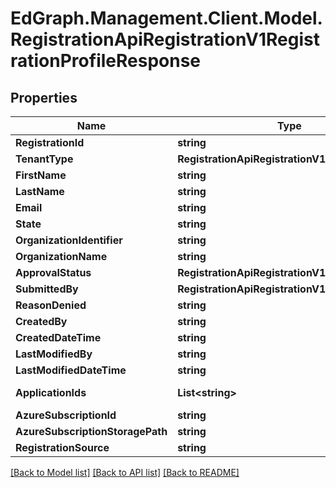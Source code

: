 # EdGraph.Management.Client.Model.RegistrationApiRegistrationV1RegistrationProfileResponse

## Properties

Name | Type | Description | Notes
------------ | ------------- | ------------- | -------------
**RegistrationId** | **string** |  | [optional] 
**TenantType** | **RegistrationApiRegistrationV1TenantType** |  | [optional] 
**FirstName** | **string** |  | [optional] 
**LastName** | **string** |  | [optional] 
**Email** | **string** |  | [optional] 
**State** | **string** |  | [optional] 
**OrganizationIdentifier** | **string** |  | [optional] 
**OrganizationName** | **string** |  | [optional] 
**ApprovalStatus** | **RegistrationApiRegistrationV1ApprovalStatus** |  | [optional] 
**SubmittedBy** | **RegistrationApiRegistrationV1SubmittedBy** |  | [optional] 
**ReasonDenied** | **string** |  | [optional] 
**CreatedBy** | **string** |  | [optional] 
**CreatedDateTime** | **string** |  | [optional] 
**LastModifiedBy** | **string** |  | [optional] 
**LastModifiedDateTime** | **string** |  | [optional] 
**ApplicationIds** | **List&lt;string&gt;** |  | [optional] [readonly] 
**AzureSubscriptionId** | **string** |  | [optional] 
**AzureSubscriptionStoragePath** | **string** |  | [optional] 
**RegistrationSource** | **string** |  | [optional] 

[[Back to Model list]](../README.md#documentation-for-models) [[Back to API list]](../README.md#documentation-for-api-endpoints) [[Back to README]](../README.md)

